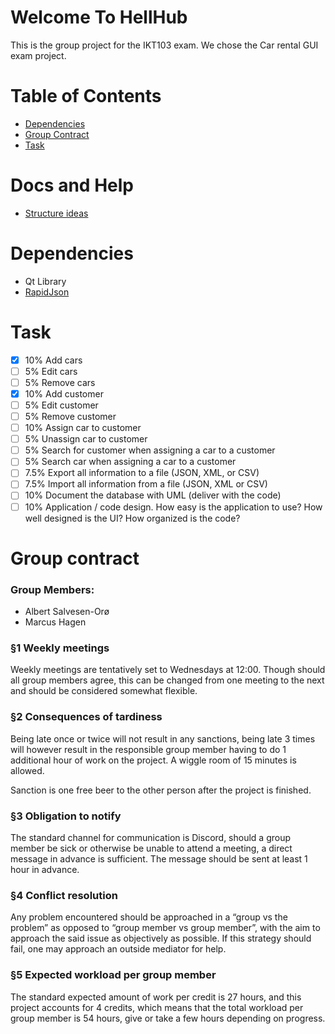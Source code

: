 # Welcome To HellHub
This is the group project for the IKT103 exam. We chose the Car rental GUI exam project.

# Table of Contents
- [Dependencies](#dependencies)
- [Group Contract](#group-contract)
- [Task](#task)

# Docs and Help
- [Structure ideas](https://medium.com/swlh/c-project-structure-for-cmake-67d60135f6f5)

# Dependencies
- Qt Library
- [RapidJson](https://github.com/Tencent/rapidjson)

# Task
- [x] 10% Add cars
- [ ] 5% Edit cars
- [ ] 5% Remove cars
- [x] 10% Add customer
- [ ] 5% Edit customer
- [ ] 5% Remove customer
- [ ] 10% Assign car to customer
- [ ] 5% Unassign car to customer
- [ ] 5% Search for customer when assigning a car to a customer
- [ ] 5% Search car when assigning a car to a customer
- [ ] 7.5% Export all information to a file (JSON, XML, or CSV)
- [ ] 7.5% Import all information from a file (JSON, XML or CSV)
- [ ] 10% Document the database with UML (deliver with the code)
- [ ] 10% Application / code design. How easy is the application to use? How well designed is the UI? How organized is the code?

# Group contract
### Group Members:
- Albert Salvesen-Orø
- Marcus Hagen

### §1 Weekly meetings
Weekly meetings are tentatively set to Wednesdays at 12:00. Though should all group members agree, this can be changed from one meeting to the next and should be considered somewhat flexible.
### §2 Consequences of tardiness
Being late once or twice will not result in any sanctions, being late 3 times will however result in the responsible group member having to do 1 additional hour of work on the project. A wiggle room of 15 minutes is allowed.

Sanction is one free beer to the other person after the project is finished.
### §3 Obligation to notify
The standard channel for communication is Discord, should a group member be sick or otherwise be unable to attend a meeting, a direct message in advance is sufficient. The message should be sent at least 1 hour in advance.
### §4 Conflict resolution
Any problem encountered should be approached in a “group vs the problem” as opposed to “group member vs group member”, with the aim to approach the said issue as objectively as possible. If this strategy should fail, one may approach an outside mediator for help.
### §5 Expected workload per group member
The standard expected amount of work per credit is 27 hours, and this project accounts for 4 credits, which means that the total workload per group member is 54 hours, give or take a few hours depending on progress.
